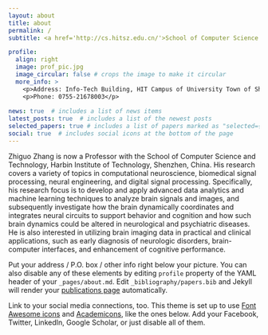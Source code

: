 ```yaml
---
layout: about
title: about
permalink: /
subtitle: <a href='http://cs.hitsz.edu.cn/'>School of Computer Science and Technology, Harbin Institute of Technology, Shenzhen</a>. 

profile:
  align: right
  image: prof_pic.jpg
  image_circular: false # crops the image to make it circular
  more_info: >
    <p>Address: Info-Tech Building, HIT Campus of University Town of Shenzhen, Shenzhen</p>
    <p>Phone: 0755-21678003</p>
    
news: true  # includes a list of news items
latest_posts: true  # includes a list of the newest posts
selected_papers: true # includes a list of papers marked as "selected={true}"
social: true  # includes social icons at the bottom of the page
---
```


Zhiguo Zhang is now a Professor with the School of Computer Science and Technology, Harbin Institute of Technology, Shenzhen, China. His research covers a variety of topics in computational neuroscience, biomedical signal processing, neural engineering, and digital signal processing. Specifically, his research focus is to develop and apply advanced data analytics and machine learning techniques to analyze brain signals and images, and subsequently investigate how the brain dynamically coordinates and integrates neural circuits to support behavior and cognition and how such brain dynamics could be altered in neurological and psychiatric diseases. He is also interested in utilizing brain imaging data in practical and clinical applications, such as early diagnosis of neurologic disorders, brain-computer interfaces, and enhancement of cognitive performance. 

Put your address / P.O. box / other info right below your picture. You can also disable any of these elements by editing `profile` property of the YAML header of your `_pages/about.md`. Edit `_bibliography/papers.bib` and Jekyll will render your [publications page](/al-folio/publications/) automatically.

Link to your social media connections, too. This theme is set up to use [Font Awesome icons](http://fortawesome.github.io/Font-Awesome/) and [Academicons](https://jpswalsh.github.io/academicons/), like the ones below. Add your Facebook, Twitter, LinkedIn, Google Scholar, or just disable all of them.
